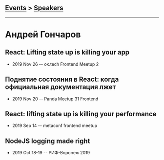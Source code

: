 ## [Events](../README.md) > [Speakers](../speakers.md)
---

# Андрей Гончаров

## React: Lifting state up is killing your app
- 2019 Nov 26 -- ок.tech Frontend Meetup 2    
## Поднятие состояния в React: когда официальная документация лжет
- 2019 Nov 20 -- Panda Meetup 31 Frontend    
## React: lifting state up is killing your performance
- 2019 Sep 14 -- metaconf frontend meetup    
## NodeJS logging made right
- 2019 Oct 18-19 -- РИФ-Воронеж 2019    
